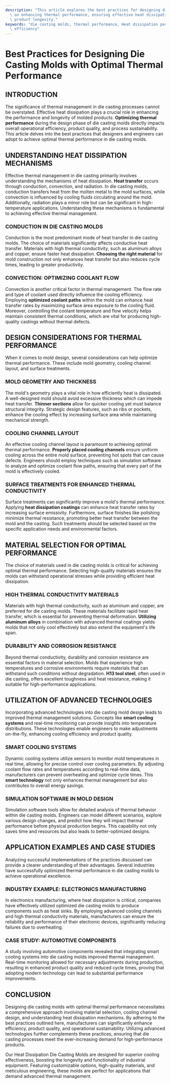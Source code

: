 ```yaml
---
description: "This article explores the best practices for designing die casting molds focused\
  \ on enhancing thermal performance, ensuring effective heat dissipation and increased\
  \ product longevity."
keywords: "die casting molds, thermal performance, Heat dissipation performance, Heat dissipation\
  \ efficiency"
---
```

# Best Practices for Designing Die Casting Molds with Optimal Thermal Performance

## INTRODUCTION

The significance of thermal management in die casting processes cannot be overstated. Effective heat dissipation plays a crucial role in enhancing the performance and longevity of molded products. **Optimizing thermal performance** during the design phase of die casting molds directly impacts overall operational efficiency, product quality, and process sustainability. This article delves into the best practices that designers and engineers can adopt to achieve optimal thermal performance in die casting molds.

## UNDERSTANDING HEAT DISSIPATION MECHANISMS

Effective thermal management in die casting primarily involves understanding the mechanisms of heat dissipation. **Heat transfer** occurs through conduction, convection, and radiation. In die casting molds, conduction transfers heat from the molten metal to the mold surfaces, while convection is influenced by cooling fluids circulating around the mold. Additionally, radiation plays a minor role but can be significant in high-temperature applications. Understanding these mechanisms is fundamental to achieving effective thermal management.

### CONDUCTION IN DIE CASTING MOLDS

Conduction is the most predominant mode of heat transfer in die casting molds. The choice of materials significantly affects conductive heat transfer. Materials with high thermal conductivity, such as aluminum alloys and copper, ensure faster heat dissipation. **Choosing the right material** for mold construction not only enhances heat transfer but also reduces cycle times, leading to greater productivity.

### CONVECTION: OPTIMIZING COOLANT FLOW

Convection is another critical factor in thermal management. The flow rate and type of coolant used directly influence the cooling efficiency. Employing **optimized coolant paths** within the mold can enhance heat transfer rates by maximizing surface area exposure to the cooling fluid. Moreover, controlling the coolant temperature and flow velocity helps maintain consistent thermal conditions, which are vital for producing high-quality castings without thermal defects.

## DESIGN CONSIDERATIONS FOR THERMAL PERFORMANCE

When it comes to mold design, several considerations can help optimize thermal performance. These include mold geometry, cooling channel layout, and surface treatments.

### MOLD GEOMETRY AND THICKNESS

The mold's geometry plays a vital role in how efficiently heat is dissipated. A well-designed mold should avoid excessive thickness which can impede heat transfer. **Thinner sections** allow for quicker cooling yet must balance structural integrity. Strategic design features, such as ribs or pockets, enhance the cooling effect by increasing surface area while maintaining mechanical strength.

### COOLING CHANNEL LAYOUT

An effective cooling channel layout is paramount to achieving optimal thermal performance. **Properly placed cooling channels** ensure uniform cooling across the entire mold surface, preventing hot spots that can cause defects. Engineers should employ techniques such as simulation software to analyze and optimize coolant flow paths, ensuring that every part of the mold is effectively cooled.

### SURFACE TREATMENTS FOR ENHANCED THERMAL CONDUCTIVITY

Surface treatments can significantly improve a mold's thermal performance. Applying **heat dissipation coatings** can enhance heat transfer rates by increasing surface emissivity. Furthermore, surface finishes like polishing minimize thermal resistance, promoting better heat transfer between the mold and the casting. Such treatments should be selected based on the specific application needs and environmental factors.

## MATERIAL SELECTION FOR OPTIMAL PERFORMANCE

The choice of materials used in die casting molds is critical for achieving optimal thermal performance. Selecting high-quality materials ensures the molds can withstand operational stresses while providing efficient heat dissipation.

### HIGH THERMAL CONDUCTIVITY MATERIALS

Materials with high thermal conductivity, such as aluminum and copper, are preferred for die casting molds. These materials facilitate rapid heat transfer, which is essential for preventing thermal deformation. **Utilizing aluminum alloys** in combination with advanced thermal coatings yields molds that not only cool effectively but also extend the equipment's life span.

### DURABILITY AND CORROSION RESISTANCE

Beyond thermal conductivity, durability and corrosion resistance are essential factors in material selection. Molds that experience high temperatures and corrosive environments require materials that can withstand such conditions without degradation. **H13 tool steel**, often used in die casting, offers excellent toughness and heat resistance, making it suitable for high-performance applications.

## UTILIZATION OF ADVANCED TECHNOLOGIES

Incorporating advanced technologies into die casting mold design leads to improved thermal management solutions. Concepts like **smart cooling systems** and real-time monitoring can provide insights into temperature distributions. These technologies enable engineers to make adjustments on-the-fly, enhancing cooling efficiency and product quality.

### SMART COOLING SYSTEMS

Dynamic cooling systems utilize sensors to monitor mold temperatures in real time, allowing for precise control over cooling parameters. By adjusting coolant flow rates and temperatures according to real-time data, manufacturers can prevent overheating and optimize cycle times. This **smart technology** not only enhances thermal management but also contributes to overall energy savings.

### SIMULATION SOFTWARE IN MOLD DESIGN

Simulation software tools allow for detailed analysis of thermal behavior within die casting molds. Engineers can model different scenarios, explore various design changes, and predict how they will impact thermal performance before physical production begins. This capability not only saves time and resources but also leads to better-optimized designs.

## APPLICATION EXAMPLES AND CASE STUDIES

Analyzing successful implementations of the practices discussed can provide a clearer understanding of their advantages. Several industries have successfully optimized thermal performance in die casting molds to achieve operational excellence.

### INDUSTRY EXAMPLE: ELECTRONICS MANUFACTURING

In electronics manufacturing, where heat dissipation is critical, companies have effectively utilized optimized die casting molds to produce components such as heat sinks. By employing advanced cooling channels and high thermal conductivity materials, manufacturers can ensure the reliability and performance of their electronic devices, significantly reducing failures due to overheating.

### CASE STUDY: AUTOMOTIVE COMPONENTS

A study involving automotive components revealed that integrating smart cooling systems into die casting molds improved thermal management. Real-time monitoring allowed for necessary adjustments during production, resulting in enhanced product quality and reduced cycle times, proving that adopting modern technology can lead to substantial performance improvements.

## CONCLUSION

Designing die casting molds with optimal thermal performance necessitates a comprehensive approach involving material selection, cooling channel design, and understanding heat dissipation mechanisms. By adhering to the best practices outlined here, manufacturers can significantly enhance efficiency, product quality, and operational sustainability. Utilizing advanced technologies further complements these practices, ensuring that die casting processes meet the ever-increasing demand for high-performance products. 

Our Heat Dissipation Die Casting Molds are designed for superior cooling effectiveness, boosting the longevity and functionality of industrial equipment. Featuring customizable options, high-quality materials, and meticulous engineering, these molds are perfect for applications that demand advanced thermal management.
